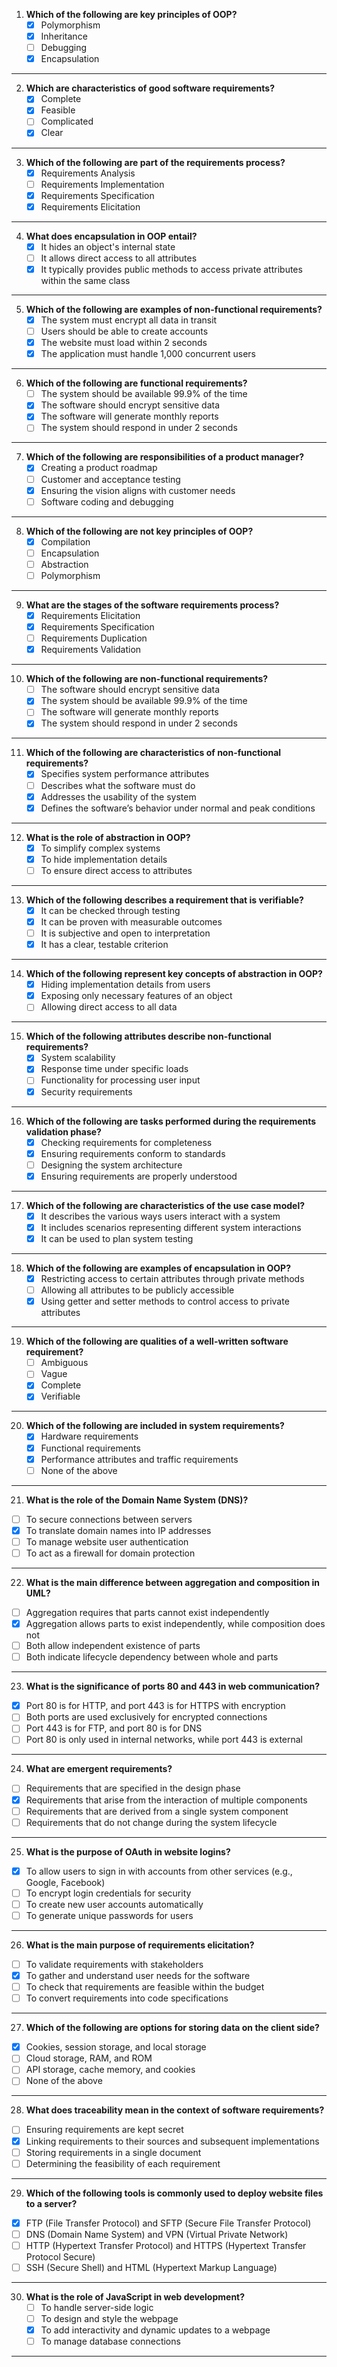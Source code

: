 1. **Which of the following are key principles of OOP?**
   - [x] Polymorphism
   - [x] Inheritance
   - [ ] Debugging
   - [x] Encapsulation

---

2. **Which are characteristics of good software requirements?**
   - [x] Complete
   - [x] Feasible
   - [ ] Complicated
   - [x] Clear

---

3. **Which of the following are part of the requirements process?**
   - [x] Requirements Analysis
   - [ ] Requirements Implementation
   - [x] Requirements Specification
   - [x] Requirements Elicitation

---

4. **What does encapsulation in OOP entail?**
   - [x] It hides an object's internal state
   - [ ] It allows direct access to all attributes
   - [x] It typically provides public methods to access private attributes within the same class

---

5. **Which of the following are examples of non-functional requirements?**
   - [x] The system must encrypt all data in transit
   - [ ] Users should be able to create accounts
   - [x] The website must load within 2 seconds
   - [x] The application must handle 1,000 concurrent users

---

6. **Which of the following are functional requirements?**
   - [ ] The system should be available 99.9% of the time
   - [x] The software should encrypt sensitive data
   - [x] The software will generate monthly reports
   - [ ] The system should respond in under 2 seconds

---

7. **Which of the following are responsibilities of a product manager?**
   - [x] Creating a product roadmap
   - [ ] Customer and acceptance testing
   - [x] Ensuring the vision aligns with customer needs
   - [ ] Software coding and debugging

---

8. **Which of the following are not key principles of OOP?**
   - [x] Compilation
   - [ ] Encapsulation
   - [ ] Abstraction
   - [ ] Polymorphism

---

9. **What are the stages of the software requirements process?**
   - [x] Requirements Elicitation
   - [x] Requirements Specification
   - [ ] Requirements Duplication
   - [x] Requirements Validation

---

10. **Which of the following are non-functional requirements?**
    - [ ] The software should encrypt sensitive data
    - [x] The system should be available 99.9% of the time
    - [ ] The software will generate monthly reports
    - [x] The system should respond in under 2 seconds

---

11. **Which of the following are characteristics of non-functional requirements?**
    - [x] Specifies system performance attributes
    - [ ] Describes what the software must do
    - [x] Addresses the usability of the system
    - [x] Defines the software’s behavior under normal and peak conditions

---

12. **What is the role of abstraction in OOP?**
    - [x] To simplify complex systems
    - [x] To hide implementation details
    - [ ] To ensure direct access to attributes

---

13. **Which of the following describes a requirement that is verifiable?**
    - [x] It can be checked through testing
    - [x] It can be proven with measurable outcomes
    - [ ] It is subjective and open to interpretation
    - [x] It has a clear, testable criterion

---

14. **Which of the following represent key concepts of abstraction in OOP?**
    - [x] Hiding implementation details from users
    - [x] Exposing only necessary features of an object
    - [ ] Allowing direct access to all data

---

15. **Which of the following attributes describe non-functional requirements?**
    - [x] System scalability
    - [x] Response time under specific loads
    - [ ] Functionality for processing user input
    - [x] Security requirements

---

16. **Which of the following are tasks performed during the requirements validation phase?**
    - [x] Checking requirements for completeness
    - [x] Ensuring requirements conform to standards
    - [ ] Designing the system architecture
    - [x] Ensuring requirements are properly understood

---

17. **Which of the following are characteristics of the use case model?**
    - [x] It describes the various ways users interact with a system
    - [x] It includes scenarios representing different system interactions
    - [x] It can be used to plan system testing

---

18. **Which of the following are examples of encapsulation in OOP?**
    - [x] Restricting access to certain attributes through private methods
    - [ ] Allowing all attributes to be publicly accessible
    - [x] Using getter and setter methods to control access to private attributes

---

19. **Which of the following are qualities of a well-written software requirement?**
    - [ ] Ambiguous
    - [ ] Vague
    - [x] Complete
    - [x] Verifiable

---

20. **Which of the following are included in system requirements?**
    - [x] Hardware requirements
    - [x] Functional requirements
    - [x] Performance attributes and traffic requirements
    - [ ] None of the above

---

21. **What is the role of the Domain Name System (DNS)?**
   - [ ] To secure connections between servers
   - [x] To translate domain names into IP addresses
   - [ ] To manage website user authentication
   - [ ] To act as a firewall for domain protection

---

22. **What is the main difference between aggregation and composition in UML?**
   - [ ] Aggregation requires that parts cannot exist independently
   - [x] Aggregation allows parts to exist independently, while composition does not
   - [ ] Both allow independent existence of parts
   - [ ] Both indicate lifecycle dependency between whole and parts

---

23. **What is the significance of ports 80 and 443 in web communication?**
   - [x] Port 80 is for HTTP, and port 443 is for HTTPS with encryption
   - [ ] Both ports are used exclusively for encrypted connections
   - [ ] Port 443 is for FTP, and port 80 is for DNS
   - [ ] Port 80 is only used in internal networks, while port 443 is external

---

24. **What are emergent requirements?**
   - [ ] Requirements that are specified in the design phase
   - [x] Requirements that arise from the interaction of multiple components
   - [ ] Requirements that are derived from a single system component
   - [ ] Requirements that do not change during the system lifecycle

---

25. **What is the purpose of OAuth in website logins?**
   - [x] To allow users to sign in with accounts from other services (e.g., Google, Facebook)
   - [ ] To encrypt login credentials for security
   - [ ] To create new user accounts automatically
   - [ ] To generate unique passwords for users

---

26. **What is the main purpose of requirements elicitation?**
   - [ ] To validate requirements with stakeholders
   - [x] To gather and understand user needs for the software
   - [ ] To check that requirements are feasible within the budget
   - [ ] To convert requirements into code specifications

---

27. **Which of the following are options for storing data on the client side?**
   - [x] Cookies, session storage, and local storage
   - [ ] Cloud storage, RAM, and ROM
   - [ ] API storage, cache memory, and cookies
   - [ ] None of the above

---

28. **What does traceability mean in the context of software requirements?**
   - [ ] Ensuring requirements are kept secret
   - [x] Linking requirements to their sources and subsequent implementations
   - [ ] Storing requirements in a single document
   - [ ] Determining the feasibility of each requirement

---

29. **Which of the following tools is commonly used to deploy website files to a server?**
   - [x] FTP (File Transfer Protocol) and SFTP (Secure File Transfer Protocol)
   - [ ] DNS (Domain Name System) and VPN (Virtual Private Network)
   - [ ] HTTP (Hypertext Transfer Protocol) and HTTPS (Hypertext Transfer Protocol Secure)
   - [ ] SSH (Secure Shell) and HTML (Hypertext Markup Language)

---

30. **What is the role of JavaScript in web development?**
    - [ ] To handle server-side logic
    - [ ] To design and style the webpage
    - [x] To add interactivity and dynamic updates to a webpage
    - [ ] To manage database connections

--- 
